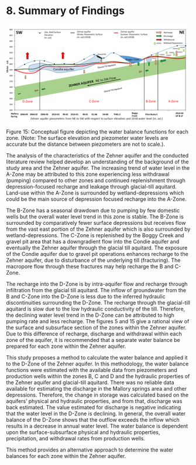 ---
---


# 8. Summary of Findings
![](figures/Figure15.png)
Figure 15: Conceptual figure depicting the water balance functions for each zone. (Note: The surface elevation and piezometer water levels are accurate but the distance between piezometers are not to scale.).

The analysis of the characteristics of the Zehner aquifer and the conducted literature review helped develop an understanding of the background of the study area and the Zehner aquifer. The increasing trend of water level in the A-Zone may be attributed to this zone experiencing less withdrawal (pumping) compared to other zones and continued replenishment through depression-focused recharge and leakage through glacial-till aquitard. Land-use within the A-Zone is surrounded by wetland-depressions which could be the main source of depression focused recharge into the A-Zone.

The B-Zone has a seasonal drawdown due to pumping by few domestic wells but the overall water level trend in this zone is stable. The B-Zone is surrounded by comparatively fewer surface depressions but receives flow from the vast east portion of the Zehner aquifer which is also surrounded by wetland-depressions. The C-Zone is replenished by the Boggy Creek and gravel pit area that has a downgradient flow into the Condie aquifer and eventually the Zehner aquifer through the glacial till aquitard. The exposure of the Condie aquifer due to gravel pit operations enhances recharge to the Zehner aquifer, due to disturbance of the underlying till (fracturing). The macropore flow through these fractures may help recharge the B and C-Zone.

The recharge into the D-Zone is by intra-aquifer flow and recharge through infiltration from the glacial till aquitard. The inflow of groundwater from the B and C-Zone into the D-Zone is less due to the inferred hydraulic discontinuities surrounding the D-Zone. The recharge through the glacial-till aquitard is slow due to the low hydraulic conductivity of the till. Therefore, the declining water level trend in the D-Zone can be attributed to high pumping rate and less recharge. The figures 5 and 15 give a rational view of the surface and subsurface section of the zones within the Zehner aquifer. Due to this difference of recharge, discharge and withdrawal within each zone of the aquifer, it is recommended that a separate water balance be prepared for each zone within the Zehner aquifer.

This study proposes a method to calculate the water balance and applied it to the D-Zone of the Zehner aquifer. In this methodology, the water balance functions were estimated with the available data from piezometers and production wells within the zones B, C and D and the hydraulic properties of the Zehner aquifer and glacial-till aquitard. There was no reliable data available for estimating the discharge in the Mallory springs area and other depressions. Therefore, the change in storage was calculated based on the aquifers’ physical and hydraulic properties, and from that, discharge was back estimated. The value estimated for discharge is negative indicating that the water level in the D-Zone is declining. In general, the overall water balance of the D-Zone shows that the outflow exceeds the inflow which results in a decrease in annual water level. The water balance is dependent upon the surface-subsurface physical and hydraulic properties, precipitation, and withdrawal rates from production wells.

This method provides an alternative approach to determine the water balances for each zone within the Zehner aquifer.
